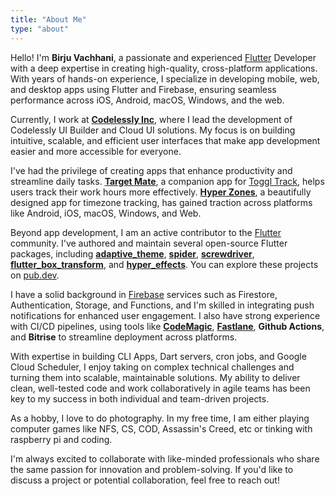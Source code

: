 ```yaml
---
title: "About Me"
type: "about"
---
```


Hello! I'm **Birju Vachhani**, a passionate and experienced [Flutter](https://flutter.dev) Developer with a deep expertise in creating high-quality, cross-platform applications. With years of hands-on experience, I specialize in developing mobile, web, and desktop apps using Flutter and Firebase, ensuring seamless performance across iOS, Android, macOS, Windows, and the web.

Currently, I work at [**Codelessly Inc**](https://codelessly.com), where I lead the development of Codelessly UI Builder and Cloud UI solutions. My focus is on building intuitive, scalable, and efficient user interfaces that make app development easier and more accessible for everyone.

I've had the privilege of creating apps that enhance productivity and streamline daily tasks. [**Target Mate**](https://github.com/BirjuVachhani/target_mate), a companion app for [Toggl Track](https://track.toggl.com), helps users track their work hours more effectively. [**Hyper Zones**](https://hyperzones.app), a beautifully designed app for timezone tracking, has gained traction across platforms like Android, iOS, macOS, Windows, and Web.

Beyond app development, I am an active contributor to the [Flutter](https://flutter.dev) community. I've authored and maintain several open-source Flutter packages, including [**adaptive_theme**](https://pub.dev/packages/adaptive_theme), [**spider**](https://pub.dev/packages/spider), [**screwdriver**](https://pub.dev/packages/screwdriver), [**flutter_box_transform**](https://pub.dev/packages/flutter_box_transform), and [**hyper_effects**](https://pub.dev/packages/hyper_effects). You can explore these projects on [pub.dev](https://pub.dev/publishers/birju.dev/packages).

I have a solid background in [Firebase](https://firebase.google.com) services such as Firestore, Authentication, Storage, and Functions, and I'm skilled in integrating push notifications for enhanced user engagement. I also have strong experience with CI/CD pipelines, using tools like [**CodeMagic**](https://codemagic.io), [**Fastlane**](https://fastlane.tools), **Github Actions**, and **Bitrise** to streamline deployment across platforms.

With expertise in building CLI Apps, Dart servers, cron jobs, and Google Cloud Scheduler, I enjoy taking on complex technical challenges and turning them into scalable, maintainable solutions. My ability to deliver clean, well-tested code and work collaboratively in agile teams has been key to my success in both individual and team-driven projects.

As a hobby, I love to do photography. In my free time, I am either playing computer games like NFS, CS, COD, Assassin's Creed, etc or tinking with raspberry pi and coding.

I'm always excited to collaborate with like-minded professionals who share the same passion for innovation and problem-solving. If you'd like to discuss a project or potential collaboration, feel free to reach out!

